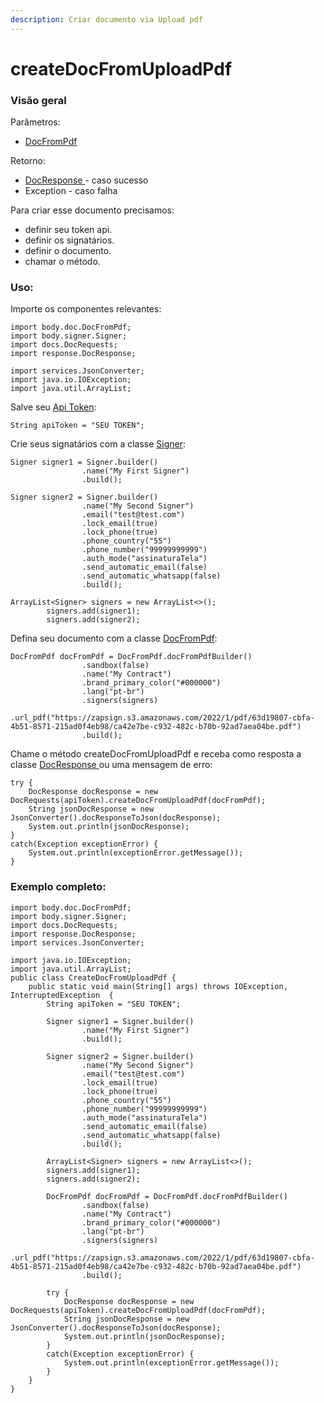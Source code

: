 ```yaml
---
description: Criar documento via Upload pdf
---
```


# createDocFromUploadPdf

### Visão geral

Parâmetros:&#x20;

* [DocFromPdf](../classes-usadas/body/docfrompdf.md)

Retorno:

* [DocResponse ](../classes-usadas/response/docresponse.md)- caso sucesso
* Exception - caso falha

Para criar esse documento precisamos:

* definir seu token api.
* definir os signatários.
* definir o documento.
* chamar o método.

### Uso:

Importe os componentes relevantes:

```
import body.doc.DocFromPdf;
import body.signer.Signer;
import docs.DocRequests;
import response.DocResponse;

import services.JsonConverter;
import java.io.IOException;
import java.util.ArrayList;
```

Salve seu [Api Token](../../../../):

```
String apiToken = "SEU TOKEN";
```

Crie seus signatários com a classe [Signer](../classes-usadas/body/signer.md):

```
Signer signer1 = Signer.builder()
                .name("My First Signer")
                .build();

Signer signer2 = Signer.builder()
                .name("My Second Signer")
                .email("test@test.com")
                .lock_email(true)
                .lock_phone(true)
                .phone_country("55")
                .phone_number("99999999999")
                .auth_mode("assinaturaTela")
                .send_automatic_email(false)
                .send_automatic_whatsapp(false)
                .build();
                
ArrayList<Signer> signers = new ArrayList<>();
        signers.add(signer1);
        signers.add(signer2);
```

Defina seu documento com a classe [DocFromPdf](../classes-usadas/body/docfrompdf.md):

```
DocFromPdf docFromPdf = DocFromPdf.docFromPdfBuilder()
                .sandbox(false)
                .name("My Contract")
                .brand_primary_color("#000000")
                .lang("pt-br")
                .signers(signers)
                .url_pdf("https://zapsign.s3.amazonaws.com/2022/1/pdf/63d19807-cbfa-4b51-8571-215ad0f4eb98/ca42e7be-c932-482c-b70b-92ad7aea04be.pdf")
                .build();

```

Chame o método createDocFromUploadPdf e receba como resposta a classe [DocResponse ](../classes-usadas/response/docresponse.md)ou uma mensagem de erro:

```
try {
    DocResponse docResponse = new DocRequests(apiToken).createDocFromUploadPdf(docFromPdf);
    String jsonDocResponse = new JsonConverter().docResponseToJson(docResponse);
    System.out.println(jsonDocResponse);
}
catch(Exception exceptionError) {
    System.out.println(exceptionError.getMessage());
}
```

### Exemplo completo:

```
import body.doc.DocFromPdf;
import body.signer.Signer;
import docs.DocRequests;
import response.DocResponse;
import services.JsonConverter;

import java.io.IOException;
import java.util.ArrayList;
public class CreateDocFromUploadPdf {
    public static void main(String[] args) throws IOException, InterruptedException  {
        String apiToken = "SEU TOKEN";

        Signer signer1 = Signer.builder()
                .name("My First Signer")
                .build();

        Signer signer2 = Signer.builder()
                .name("My Second Signer")
                .email("test@test.com")
                .lock_email(true)
                .lock_phone(true)
                .phone_country("55")
                .phone_number("99999999999")
                .auth_mode("assinaturaTela")
                .send_automatic_email(false)
                .send_automatic_whatsapp(false)
                .build();

        ArrayList<Signer> signers = new ArrayList<>();
        signers.add(signer1);
        signers.add(signer2);

        DocFromPdf docFromPdf = DocFromPdf.docFromPdfBuilder()
                .sandbox(false)
                .name("My Contract")
                .brand_primary_color("#000000")
                .lang("pt-br")
                .signers(signers)
                .url_pdf("https://zapsign.s3.amazonaws.com/2022/1/pdf/63d19807-cbfa-4b51-8571-215ad0f4eb98/ca42e7be-c932-482c-b70b-92ad7aea04be.pdf")
                .build();

        try {
            DocResponse docResponse = new DocRequests(apiToken).createDocFromUploadPdf(docFromPdf);
            String jsonDocResponse = new JsonConverter().docResponseToJson(docResponse);
            System.out.println(jsonDocResponse);
        }
        catch(Exception exceptionError) {
            System.out.println(exceptionError.getMessage());
        }
    }
}
```

